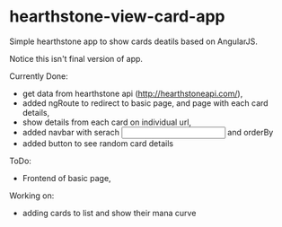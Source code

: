 # hearthstone-view-card-app
Simple hearthstone app to show cards deatils based on AngularJS.

Notice this isn't final version of app.

Currently Done:
  - get data from hearthstone api (http://hearthstoneapi.com/),
  - added ngRoute to redirect to basic page, and page with each card details,
  - show details from each card on individual url,
  - added navbar with serach <input> and orderBy <select-option>
  - added button to see random card details
  
ToDo:

  - Frontend of basic page,
  
Working on:

  - adding cards to list and show their mana curve
